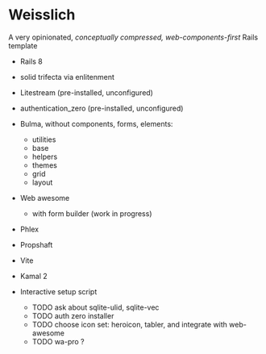 # Weisslich

A very opinionated, _conceptually compressed, web-components-first_ Rails template

- Rails 8
- solid trifecta via enlitenment
- Litestream (pre-installed, unconfigured)
- authentication_zero (pre-installed, unconfigured)

- Bulma, without components, forms, elements:
  - utilities
  - base
  - helpers
  - themes
  - grid
  - layout
- Web awesome
  - with form builder (work in progress)
- Phlex
- Propshaft
- Vite

- Kamal 2

  
- Interactive setup script
  - TODO ask about sqlite-ulid, sqlite-vec
  - TODO auth zero installer
  - TODO choose icon set: heroicon, tabler, and integrate with web-awesome
  - TODO wa-pro ?

